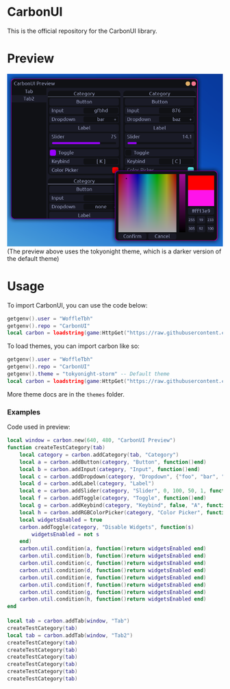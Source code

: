 # CarbonUI
This is the official repository for the CarbonUI library.

# Preview
![Preview](https://github.com/WoffleTbh/CarbonUI/blob/main/githubAssets/preview1.png?raw=true)  
(The preview above uses the tokyonight theme, which is a darker version of the default theme)
# Usage
To import CarbonUI, you can use the code below:
```lua
getgenv().user = "WoffleTbh"
getgenv().repo = "CarbonUI"
local carbon = loadstring(game:HttpGet("https://raw.githubusercontent.com/" ..getgenv().user.. "/" ..getgenv().repo.. "/main/carbonui.lua"))()
```
To load themes, you can import carbon like so:
```lua
getgenv().user = "WoffleTbh"
getgenv().repo = "CarbonUI"
getgenv().theme = "tokyonight-storm" -- Default theme
local carbon = loadstring(game:HttpGet("https://raw.githubusercontent.com/" ..getgenv().user.. "/" ..getgenv().repo.. "/main/carbonui.lua"))()
```
More theme docs are in the `themes` folder.
### Examples
Code used in preview:
```lua
local window = carbon.new(640, 480, "CarbonUI Preview")
function createTestCategory(tab)
    local category = carbon.addCategory(tab, "Category")
    local a = carbon.addButton(category, "Button", function()end)
    local b = carbon.addInput(category, "Input", function()end)
    local c = carbon.addDropdown(category, "Dropdown", {"foo", "bar", "baz"}, "none", function()end)
    local d = carbon.addLabel(category, "Label")
    local e = carbon.addSlider(category, "Slider", 0, 100, 50, 1, function()end)
    local f = carbon.addToggle(category, "Toggle", function()end)
    local g = carbon.addKeybind(category, "Keybind", false, "A", function()end)
    local h = carbon.addRGBColorPicker(category, "Color Picker", function()end)
    local widgetsEnabled = true
    carbon.addToggle(category, "Disable Widgets", function(s)
        widgetsEnabled = not s
    end)
    carbon.util.condition(a, function()return widgetsEnabled end)
    carbon.util.condition(b, function()return widgetsEnabled end)
    carbon.util.condition(c, function()return widgetsEnabled end)
    carbon.util.condition(d, function()return widgetsEnabled end)
    carbon.util.condition(e, function()return widgetsEnabled end)
    carbon.util.condition(f, function()return widgetsEnabled end)
    carbon.util.condition(g, function()return widgetsEnabled end)
    carbon.util.condition(h, function()return widgetsEnabled end)
end

local tab = carbon.addTab(window, "Tab")
createTestCategory(tab)
local tab = carbon.addTab(window, "Tab2")
createTestCategory(tab)
createTestCategory(tab)
createTestCategory(tab)
createTestCategory(tab)
createTestCategory(tab)
createTestCategory(tab)
```
